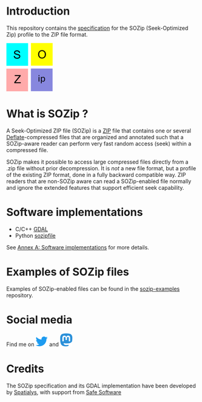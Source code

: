 # Introduction

This repository contains the [specification](sozip_specification.md) for the SOZip
(Seek-Optimized Zip) profile to the ZIP file format.

![Logo](images/logo.png)

# What is SOZip ?

A Seek-Optimized ZIP file (SOZip) is a
[ZIP](https://en.wikipedia.org/wiki/ZIP_(file_format)) file that contains one
or several [Deflate](https://www.ietf.org/rfc/rfc1951.txt)-compressed files
that are organized and annotated such that a SOZip-aware reader can perform
very fast random access (seek) within a compressed file.

SOZip makes it possible to access large compressed files directly from a .zip
file without prior decompression. It is *not* a new file format, but a profile
of the existing ZIP format, done in a fully backward compatible way. ZIP
readers that are non-SOZip aware can read a SOZip-enabled file
normally and ignore the extended features that support efficient seek
capability.

# Software implementations

- C/C++ [GDAL](https://gdal.org)
- Python [sozipfile](https://github.com/sozip/sozipfile)

See [Annex A: Software implementations](https://github.com/sozip/sozip-spec/blob/master/sozip_specification.md#annex-a-software-implementations)
for more details.

# Examples of SOZip files

Examples of SOZip-enabled files can be found in the
[sozip-examples](https://github.com/sozip/sozip-examples) repository.

# Social media

Find me on [![Twitter](images/32px-Twitter-logo.svg.png)](https://twitter.com/sozipOrg) and
[![Mastodon](images/Mastodon_Logotype_(Simple).png)](https://fosstodon.org/@sozip)

# Credits

The SOZip specification and its GDAL implementation have been developed by
[Spatialys](https://spatialys.com), with support from [Safe Software](https://www.safe.com/)

<!---
# Adopters

(Put here a list of organizations, in particular data producers, that have
adopted SOZip)
-->
